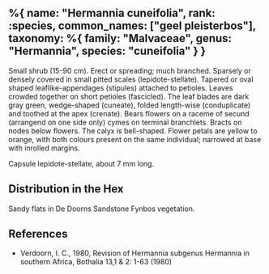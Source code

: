 %{
    name: "Hermannia cuneifolia",
    rank: :species,
    common_names: ["geel pleisterbos"],
    taxonomy: %{
        family: "Malvaceae",
        genus: "Hermannia",
        species: "cuneifolia"
    }
}
---

Small shrub (15-90 cm). Erect or spreading; much branched. Sparsely or densely
covered in small pitted scales (lepidote-stellate). Tapered or oval shaped
leaflike-appendages (stipules) attached to petioles. Leaves crowded together on
short petioles (fascicled). The leaf blades are dark gray green, wedge-shaped (cuneate),
folded length-wise (conduplicate) and toothed at the apex (crenate). Bears flowers on
a raceme of secund (arrangend on one side only) cymes on terminal branchlets. Bracts on
nodes below flowers. The calyx is bell-shaped. Flower petals are yellow to orange, with
both colours present on the same individual; narrowed at base with inrolled margins.


Capsule lepidote-stellate, about 7 mm long.

<!-- read more -->

## Distribution in the Hex

Sandy flats in De Doorns Sandstone Fynbos vegetation.

## References

* Verdoorn, I. C., 1980, Revision of Hermannia subgenus Hermannia in southern Africa, Bothalia 13,1 & 2: 1-63 (1980)